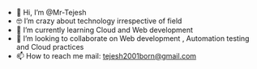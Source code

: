 - 👋 Hi, I’m @Mr-Tejesh
- 🤓 I’m crazy about technology irrespective of field
- 🌱 I’m currently learning Cloud and Web development
- 💞️ I’m looking to collaborate on Web development , Automation testing and Cloud practices
- 📫 How to reach me mail: tejesh2001born@gmail.com

<!---
Mr-Tejesh/Mr-Tejesh is a ✨ special ✨ repository because its `README.md` (this file) appears on your GitHub profile.
You can click the Preview link to take a look at your changes.
--->
 
